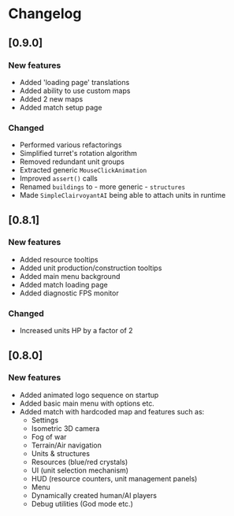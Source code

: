 # Changelog

## [0.9.0]

### New features
 - Added 'loading page' translations
 - Added ability to use custom maps
 - Added 2 new maps
 - Added match setup page

### Changed
 - Performed various refactorings
 - Simplified turret's rotation algorithm
 - Removed redundant unit groups
 - Extracted generic `MouseClickAnimation`
 - Improved `assert()` calls
 - Renamed `buildings` to - more generic - `structures`
 - Made `SimpleClairvoyantAI` being able to attach units in runtime

## [0.8.1]

### New features
 - Added resource tooltips
 - Added unit production/construction tooltips
 - Added main menu background
 - Added match loading page
 - Added diagnostic FPS monitor

### Changed
 - Increased units HP by a factor of 2

## [0.8.0]

### New features
 - Added animated logo sequence on startup
 - Added basic main menu with options etc.
 - Added match with hardcoded map and features such as:
   - Settings
   - Isometric 3D camera
   - Fog of war
   - Terrain/Air navigation
   - Units & structures
   - Resources (blue/red crystals)
   - UI (unit selection mechanism)
   - HUD (resource counters, unit management panels)
   - Menu
   - Dynamically created human/AI players
   - Debug utilities (God mode etc.)
